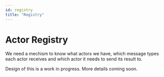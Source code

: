 ```yaml
---
id: registry
title: "Registry"
---
```


# Actor Registry

We need a mechism to know what actors we have, which message types each actor receives and which actor it needs to send its result to.

Design of this is a work in progress. More details coming soon. 
